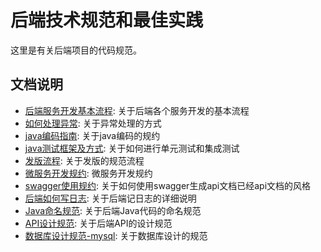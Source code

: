 # 后端技术规范和最佳实践

这里是有关后端项目的代码规范。

## 文档说明

- [后端服务开发基本流程](./basic-service-developer-flow.md): 关于后端各个服务开发的基本流程
- [如何处理异常](./how-to-handle-exception.md): 关于异常处理的方式
- [java编码指南](./java-code-guideline.md): 关于java编码的规约
- [java测试框架及方式](./java-service-test.md): 关于如何进行单元测试和集成测试
- [发版流程](./release-guideline.md): 关于发版的规范流程
- [微服务开发规约](./service-basic-rule.md): 微服务开发规约
- [swagger使用规约](./swagger-usage-guideline.md): 关于如何使用swagger生成api文档已经api文档的风格
- [后端如何写日志](./如何写日志.md): 关于后端记日志的详细说明
- [Java命名规范](./Java命名规范.md): 关于后端Java代码的命名规范
- [API设计规范](./API设计规范.md): 关于后端API的设计规范
- [数据库设计规范-mysql](./数据库设计规范-mysql.md): 关于数据库设计的规范
